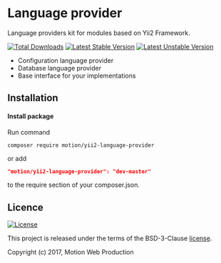 Language provider
=================

Language providers kit for modules based on Yii2 Framework.

[![Total Downloads](https://poser.pugx.org/motion/yii2-language-provider/downloads)](https://packagist.org/packages/motion/yii2-language-provider)
[![Latest Stable Version](https://poser.pugx.org/motion/yii2-language-provider/v/stable)](CHANGELOG.md)
[![Latest Unstable Version](https://poser.pugx.org/motion/yii2-language-provider/v/unstable)](CHANGELOG.md)

* Configuration language provider
* Database language provider
* Base interface for your implementations

Installation
------------
#### Install package
Run command
```
composer require motion/yii2-language-provider
```
or add
```json
"motion/yii2-language-provider": "dev-master"
```
to the require section of your composer.json.

Licence
-------
[![License](https://poser.pugx.org/motion/yii2-language-provider/license)](LICENSE)

This project is released under the terms of the BSD-3-Clause [license](LICENSE).

Copyright (c) 2017, Motion Web Production

